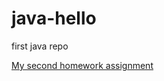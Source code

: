 # java-hello
first java repo


[My second homework assignment](https://github.com/ShadowDragonGem/java-hello/tree/collectionsHomework/src/collectionHomework)
